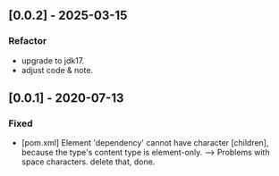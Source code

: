 ## [0.0.2] - 2025-03-15

### Refactor

- upgrade to jdk17.
- adjust code & note.

## [0.0.1] - 2020-07-13

### Fixed

- [pom.xml] Element 'dependency' cannot have character [children], because the type's content type
  is element-only. --> Problems with space characters. delete that, done.
